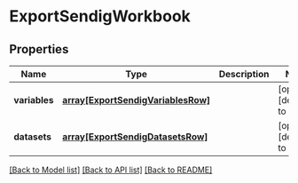 # ExportSendigWorkbook

## Properties
Name | Type | Description | Notes
------------ | ------------- | ------------- | -------------
**variables** | [**array[ExportSendigVariablesRow]**](ExportSendigVariablesRow.md) |  | [optional] [default to null]
**datasets** | [**array[ExportSendigDatasetsRow]**](ExportSendigDatasetsRow.md) |  | [optional] [default to null]

[[Back to Model list]](../README.md#documentation-for-models) [[Back to API list]](../README.md#documentation-for-api-endpoints) [[Back to README]](../README.md)



